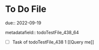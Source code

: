 # To Do File

due:: 2022-09-19

metadatafield:: todoTestFile_438_64

- [ ] Task of todoTestFile_438 1 [[Query me]]
